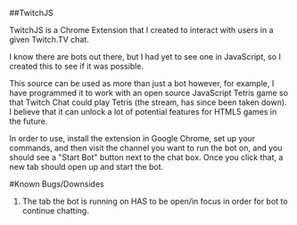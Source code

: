 ##TwitchJS

TwitchJS is a Chrome Extension that I created to interact with users in a given Twitch.TV chat.

I know there are bots out there, but I had yet to see one in JavaScript, so I created this to see if it was possible.

This source can be used as more than just a bot however, for example, I have programmed it to work with an open source JavaScript Tetris game so that Twitch Chat could play Tetris (the stream, has since been taken down). I believe that it can unlock a lot of potential features for HTML5 games in the future.

In order to use, install the extension in Google Chrome, set up your commands, and then visit the channel you want to run the bot on, and you should see a "Start Bot" button next to the chat box. Once you click that, a new tab should open up and start the bot.

#Known Bugs/Downsides
1) The tab the bot is running on HAS to be open/in focus in order for bot to continue chatting.
